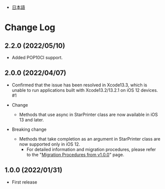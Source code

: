 - [日本語](docs/CHANGELOG_JP.md)

# Change Log

## 2.2.0 (2022/05/10)

* Added POP10CI support.

## 2.0.0 (2022/04/07)

* Confirmed that the issue has been resolved in Xcode13.3, which is unable to run applications built with Xcode13.2/13.2.1 on iOS 12 devices. #1

* Change
    - Methods that use async in StarPrinter class are now available in iOS 13 and later.
* Breaking change
    - Methods that take completion as an argument in StarPrinter class are now supported only in iOS 12.
        - For detailed information and migration procedures, please refer to the "[Migration Procedures from v1.0.0](https://star-m.jp/products/s_print/sdk/starxpand/manual/en/ios-swift/migration/index.html)" page.
      
## 1.0.0 (2022/01/31)

* First release

